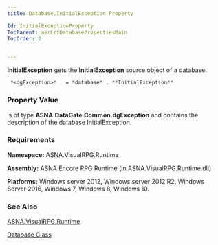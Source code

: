 ```yaml
---
title: Database.InitialException Property

Id: InitialExceptionProperty
TocParent: aerLrfDatabasePropertiesMain
TocOrder: 2


---
```


**InitialException** gets the **InitialException** source object of a database. 

```
 *<dgException>*   = *database* . **InitialException** 
```

### Property Value
*<dgException>* is of type **ASNA.DataGate.Common.dgException** and contains the description of the database InitialException. 

### Requirements
**Namespace:** ASNA.VisualRPG.Runtime 

**Assembly:** ASNA Encore RPG Runtime (in ASNA.VisualRPG.Runtime.dll) 

**Platforms:** Windows server 2012, Windows server 2012 R2, Windows Server 2016, Windows 7, Windows 8, Windows 10. <br /> 

### See Also
[ASNA.VisualRPG.Runtime](aerLrfRuntimeNamespace.html)

[Database Class](Date_Formats.html) 
